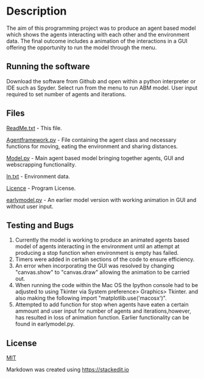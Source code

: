 # Description

The aim of this programming project was to produce an agent based model which shows the agents interacting with each other and the environment data. The final outcome includes a animation of the interactions in a GUI offering the opportunity to run the model through the menu.

## Running the software

Download the software from Github and open within a python interpreter or IDE such as Spyder. Select run from the menu to run ABM model. User input required to set number of agents and iterations.

## Files
 
[ReadMe.txt](https://github.com/gy20oz/Assessment1/blob/main/README.md) - This file.

[Agentframework.py](https://github.com/gy20oz/Assessment1/blob/main/agentframework.py) - File containing the agent
class and necessary functions for moving, 
eating the environment and sharing distances.

[Model.py](https://github.com/gy20oz/Assessment1/blob/main/model.py) - Main agent based model bringing
together agents, GUI and webscrapping functionality.

[In.txt](https://github.com/gy20oz/Assessment1/blob/main/in.txt) - Environment data.

[Licence](https://github.com/gy20oz/Assessment1/blob/main/LICENSE) - Program License.

[earlymodel.py](https://github.com/gy20oz/Assessment1/blob/main/earlymodel.py) - An earlier model version with working animation in GUI and without user input.


## Testing and Bugs 
1. Currently the model is working to produce an animated agents based model of agents interacting in the environment until an attempt at producing a stop function when environment is empty has failed.
2. Timers were added in certain sections of the code to ensure efficiency. 
3. An error when incorporating the GUI was resolved by changing "canvas.show" to "canvas.draw" allowing the animation to be carried out.
4. When running the code within the Mac OS the Ipython console had to be adjusted to using Tkinter via System preference> Graphics> Tkinter. and also making the following import "matplotlib.use('macosx')".
5. Attempted to add function for stop when agents have eaten a certain ammount and user input for number of agents and iterations,however, has resulted in loss of animation function. Earlier functionality can be found in earlymodel.py.


## License
[MIT](https://choosealicense.com/licenses/mit/)


Markdown was created using https://stackedit.io
